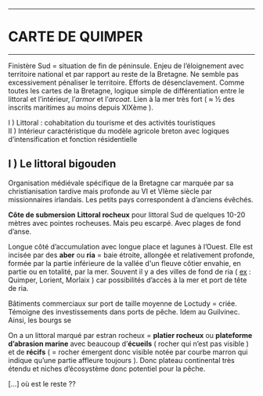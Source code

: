 ***
# CARTE DE QUIMPER 
***
Finistère Sud = situation de fin de péninsule. Enjeu de l’éloignement avec territoire national et par rapport au reste de la Bretagne. Ne semble pas excessivement pénaliser le territoire. Efforts de désenclavement. Comme toutes les cartes de la Bretagne, logique simple de différentiation entre le littoral et l’intérieur, l’*armor* et l’*arcoat*. Lien à la mer très fort ( ≈ ½ des inscrits maritimes au moins depuis XIXème ). 

I ) Littoral : cohabitation du tourisme et des activités touristiques  
II ) Intérieur caractéristique du modèle agricole breton avec logiques d’intensification et fonction résidentielle

## I ) Le littoral bigouden 

Organisation médiévale spécifique de la Bretagne car marquée par sa christianisation tardive mais profonde au VI et VIème siècle par missionnaires irlandais. Les petits pays correspondent à d’anciens évêchés. 

**Côte de submersion**
**Littoral rocheux** pour littoral Sud de quelques 10-20 mètres avec pointes rocheuses. Mais peu escarpé. Avec plages de fond d’anse. 

Longue côté d’accumulation avec longue place et lagunes à l’Ouest. Elle est incisée par des **aber** ou **ria** = baie étroite, allongée et relativement profonde, formée par la partie inférieure de la vallée d'un fleuve côtier envahie, en partie ou en totalité, par la mer. Souvent il y a des villes de fond de ria ( <u>ex</u> : Quimper, Lorient, Morlaix ) car possibilités d’accès à la mer et port de tête de ria. 

Bâtiments commerciaux sur port de taille moyenne de Loctudy = criée. Témoigne des investissements dans ports de pêche. Idem au Guilvinec. Ainsi, les bourgs se 

On a un littoral marqué par estran rocheux = **platier rocheux** ou **plateforme d’abrasion marine** avec beaucoup d’**écueils** ( rocher qui n’est pas visible ) et de **récifs** ( = rocher émergent donc visible notée par courbe marron qui indique qu’une partie affleure toujours ). Donc plateau continental très étendu et niches d’écosystème donc potentiel pour la pêche. 

[…] où est le reste ?? 